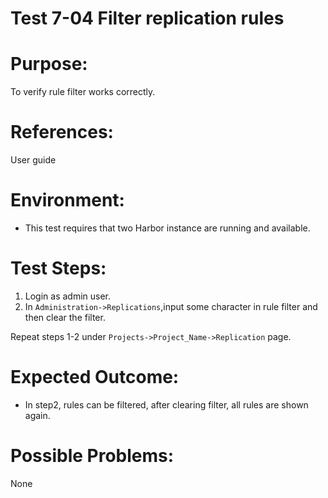 Test 7-04 Filter replication rules  
=======

# Purpose:

To verify rule filter works correctly.  

# References:
User guide

# Environment:
* This test requires that two Harbor instance are running and available.  

# Test Steps:

1. Login as admin user.
2. In `Administration->Replications`,input some character in rule filter and then clear the filter.

Repeat steps 1-2 under `Projects->Project_Name->Replication` page.

# Expected Outcome:

* In step2, rules can be filtered, after clearing filter, all rules are shown again.

# Possible Problems:
None
